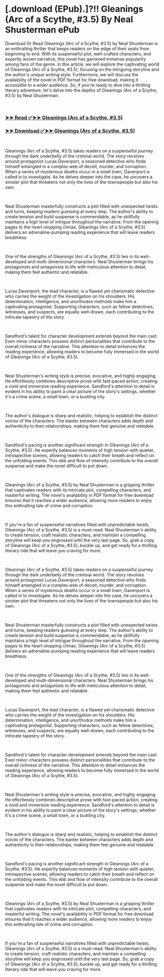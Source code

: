 # [.download (EPub).]?!! Gleanings (Arc of a Scythe, #3.5) By Neal Shusterman ePub

<p>Download Or Read Gleanings (Arc of a Scythe, #3.5) by Neal Shusterman is an enthralling thriller that keeps readers on the edge of their seats from beginning to end. With its suspenseful plot, well-crafted characters, and expertly woven narrative, this novel has garnered immense popularity among fans of the genre. In this article, we will explore the captivating world of Gleanings (Arc of a Scythe, #3.5), focusing on the intriguing storyline and the author's unique writing style. Furthermore, we will discuss the availability of the novel in PDF format for free download, making it accessible to a wider audience. So, if you're ready to dive into a thrilling literary adventure, let's delve into the depths of Gleanings (Arc of a Scythe, #3.5) by Neal Shusterman.</p>
<p>&nbsp;</p>

### [➤➤ Read ✅➤➤ Gleanings (Arc of a Scythe, #3.5)](https://pdfworldnow.com/?book=60320602)

### [➤➤ Download ✅➤➤ Gleanings (Arc of a Scythe, #3.5)](https://pdfworldnow.com/?book=60320602)

<p>&nbsp;</p>
<p>Gleanings (Arc of a Scythe, #3.5) takes readers on a suspenseful journey through the dark underbelly of the criminal world. The story revolves around protagonist Lucas Davenport, a seasoned detective who finds himself entangled in a complex web of deceit, murder, and corruption. When a series of mysterious deaths occur in a small town, Davenport is called in to investigate. As he delves deeper into the case, he uncovers a sinister plot that threatens not only the lives of the townspeople but also his own.</p>
<p>&nbsp;</p>
<p>Neal Shusterman masterfully constructs a plot filled with unexpected twists and turns, keeping readers guessing at every step. The author's ability to create tension and build suspense is commendable, as he skillfully maintains a high level of intrigue throughout the narrative. From the opening pages to the heart-stopping climax, Gleanings (Arc of a Scythe, #3.5) delivers an adrenaline-pumping reading experience that will leave readers breathless.</p>
<p>&nbsp;</p>
<p>One of the strengths of Gleanings (Arc of a Scythe, #3.5) lies in its well-developed and multi-dimensional characters. Neal Shusterman brings his protagonists and antagonists to life with meticulous attention to detail, making them feel authentic and relatable.</p>
<p>&nbsp;</p>
<p>Lucas Davenport, the lead character, is a flawed yet charismatic detective who carries the weight of the investigation on his shoulders. His determination, intelligence, and unorthodox methods make him a captivating protagonist. Supporting characters, such as fellow detectives, witnesses, and suspects, are equally well-drawn, each contributing to the intricate tapestry of the story.</p>
<p>&nbsp;</p>
<p>Sandford's talent for character development extends beyond the main cast. Even minor characters possess distinct personalities that contribute to the overall richness of the narrative. This attention to detail enhances the reading experience, allowing readers to become fully immersed in the world of Gleanings (Arc of a Scythe, #3.5).</p>
<p>&nbsp;</p>
<p>Neal Shusterman's writing style is precise, evocative, and highly engaging. He effortlessly combines descriptive prose with fast-paced action, creating a vivid and immersive reading experience. Sandford's attention to detail is evident in his ability to paint a clear picture of the story's settings, whether it's a crime scene, a small town, or a bustling city.</p>
<p>&nbsp;</p>
<p>The author's dialogue is sharp and realistic, helping to establish the distinct voices of the characters. The banter between characters adds depth and authenticity to their relationships, making them feel genuine and relatable.</p>
<p>&nbsp;</p>
<p>Sandford's pacing is another significant strength in Gleanings (Arc of a Scythe, #3.5). He expertly balances moments of high tension with quieter, introspective scenes, allowing readers to catch their breath and reflect on the unfolding events. This ebb and flow of intensity contribute to the overall suspense and make the novel difficult to put down.</p>
<p>&nbsp;</p>
<p>Gleanings (Arc of a Scythe, #3.5) by Neal Shusterman is a gripping thriller that captivates readers with its intricate plot, compelling characters, and masterful writing. The novel's availability in PDF format for free download ensures that it reaches a wider audience, allowing more readers to enjoy this enthralling tale of crime and corruption.</p>
<p>&nbsp;</p>
<p>If you're a fan of suspenseful narratives filled with unpredictable twists, Gleanings (Arc of a Scythe, #3.5) is a must-read. Neal Shusterman's ability to create tension, craft realistic characters, and maintain a compelling storyline will keep you engrossed until the very last page. So, grab a copy of Gleanings (Arc of a Scythe, #3.5), buckle up, and get ready for a thrilling literary ride that will leave you craving for more.</p>
<p>&nbsp;</p>
<p>Gleanings (Arc of a Scythe, #3.5) takes readers on a suspenseful journey through the dark underbelly of the criminal world. The story revolves around protagonist Lucas Davenport, a seasoned detective who finds himself entangled in a complex web of deceit, murder, and corruption. When a series of mysterious deaths occur in a small town, Davenport is called in to investigate. As he delves deeper into the case, he uncovers a sinister plot that threatens not only the lives of the townspeople but also his own.</p>
<p>&nbsp;</p>
<p>Neal Shusterman masterfully constructs a plot filled with unexpected twists and turns, keeping readers guessing at every step. The author's ability to create tension and build suspense is commendable, as he skillfully maintains a high level of intrigue throughout the narrative. From the opening pages to the heart-stopping climax, Gleanings (Arc of a Scythe, #3.5) delivers an adrenaline-pumping reading experience that will leave readers breathless.</p>
<p>&nbsp;</p>
<p>One of the strengths of Gleanings (Arc of a Scythe, #3.5) lies in its well-developed and multi-dimensional characters. Neal Shusterman brings his protagonists and antagonists to life with meticulous attention to detail, making them feel authentic and relatable.</p>
<p>&nbsp;</p>
<p>Lucas Davenport, the lead character, is a flawed yet charismatic detective who carries the weight of the investigation on his shoulders. His determination, intelligence, and unorthodox methods make him a captivating protagonist. Supporting characters, such as fellow detectives, witnesses, and suspects, are equally well-drawn, each contributing to the intricate tapestry of the story.</p>
<p>&nbsp;</p>
<p>Sandford's talent for character development extends beyond the main cast. Even minor characters possess distinct personalities that contribute to the overall richness of the narrative. This attention to detail enhances the reading experience, allowing readers to become fully immersed in the world of Gleanings (Arc of a Scythe, #3.5).</p>
<p>&nbsp;</p>
<p>Neal Shusterman's writing style is precise, evocative, and highly engaging. He effortlessly combines descriptive prose with fast-paced action, creating a vivid and immersive reading experience. Sandford's attention to detail is evident in his ability to paint a clear picture of the story's settings, whether it's a crime scene, a small town, or a bustling city.</p>
<p>&nbsp;</p>
<p>The author's dialogue is sharp and realistic, helping to establish the distinct voices of the characters. The banter between characters adds depth and authenticity to their relationships, making them feel genuine and relatable.</p>
<p>&nbsp;</p>
<p>Sandford's pacing is another significant strength in Gleanings (Arc of a Scythe, #3.5). He expertly balances moments of high tension with quieter, introspective scenes, allowing readers to catch their breath and reflect on the unfolding events. This ebb and flow of intensity contribute to the overall suspense and make the novel difficult to put down.</p>
<p>&nbsp;</p>
<p>Gleanings (Arc of a Scythe, #3.5) by Neal Shusterman is a gripping thriller that captivates readers with its intricate plot, compelling characters, and masterful writing. The novel's availability in PDF format for free download ensures that it reaches a wider audience, allowing more readers to enjoy this enthralling tale of crime and corruption.</p>
<p>&nbsp;</p>
<p>If you're a fan of suspenseful narratives filled with unpredictable twists, Gleanings (Arc of a Scythe, #3.5) is a must-read. Neal Shusterman's ability to create tension, craft realistic characters, and maintain a compelling storyline will keep you engrossed until the very last page. So, grab a copy of Gleanings (Arc of a Scythe, #3.5), buckle up, and get ready for a thrilling literary ride that will leave you craving for more.</p>
<p>&nbsp;</p>

